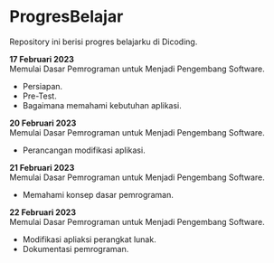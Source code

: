 # ProgresBelajar
Repository ini berisi progres belajarku di Dicoding.


**17 Februari 2023**<br>
Memulai Dasar Pemrograman untuk Menjadi Pengembang Software.
* Persiapan.
* Pre-Test.
* Bagaimana memahami kebutuhan aplikasi.

**20 Februari 2023**<br>
Memulai Dasar Pemrograman untuk Menjadi Pengembang Software.
* Perancangan modifikasi aplikasi.

**21 Februari 2023**<br>
Memulai Dasar Pemrograman untuk Menjadi Pengembang Software.
* Memahami konsep dasar pemrograman.

**22 Februari 2023**<br>
Memulai Dasar Pemrograman untuk Menjadi Pengembang Software.
* Modifikasi apliaksi perangkat lunak.
* Dokumentasi pemrograman.
